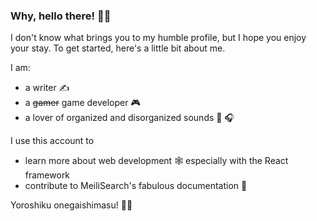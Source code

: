 ### Why, hello there! :raising_hand_man:

I don't know what brings you to my humble profile, but I hope you enjoy your stay. To get started, here's a little bit about me.

I am:
- a writer :writing_hand:
- a ~~gamer~~ game developer :video_game:
- a lover of organized and disorganized sounds :drum: :headphones:

I use this account to
- learn more about web development :spider_web: especially with the React framework
- contribute to MeiliSearch's fabulous documentation :book:

Yoroshiku onegaishimasu! :bowing_man:
<!--
**react-learner/react-learner** is a ✨ _special_ ✨ repository because its `README.md` (this file) appears on your GitHub profile.

Here are some ideas to get you started:

- 🔭 I’m currently working on ...
- 🌱 I’m currently learning ...
- 👯 I’m looking to collaborate on ...
- 🤔 I’m looking for help with ...
- 💬 Ask me about ...
- 📫 How to reach me: ...
- 😄 Pronouns: ...
- ⚡ Fun fact: ...
-->
